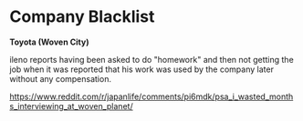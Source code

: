 # Company Blacklist

**Toyota (Woven City)**

ileno reports having been asked to do "homework" and then not
getting the job when it was reported that his work was used by the
company later without any compensation.

<https://www.reddit.com/r/japanlife/comments/pi6mdk/psa_i_wasted_months_interviewing_at_woven_planet/>
